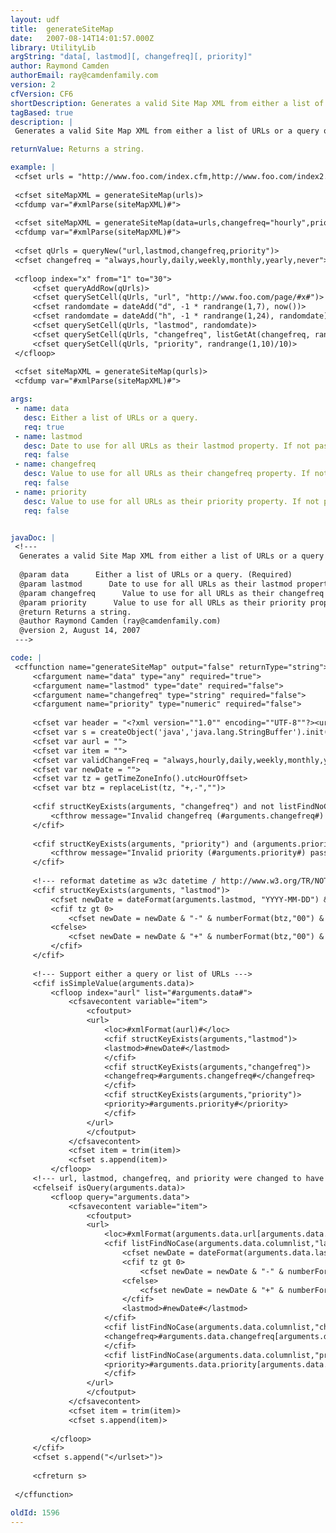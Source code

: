 ```yaml
---
layout: udf
title:  generateSiteMap
date:   2007-08-14T14:01:57.000Z
library: UtilityLib
argString: "data[, lastmod][, changefreq][, priority]"
author: Raymond Camden
authorEmail: ray@camdenfamily.com
version: 2
cfVersion: CF6
shortDescription: Generates a valid Site Map XML from either a list of URLs or a query of URLs.
tagBased: true
description: |
 Generates a valid Site Map XML from either a list of URLs or a query of URLs.

returnValue: Returns a string.

example: |
 <cfset urls = "http://www.foo.com/index.cfm,http://www.foo.com/index2.cfm,http://www.foo.com/index3.cfm">
 
 <cfset siteMapXML = generateSiteMap(urls)>
 <cfdump var="#xmlParse(siteMapXML)#">
 
 <cfset siteMapXML = generateSiteMap(data=urls,changefreq="hourly",priority="0.2", lastmod=now())>
 <cfdump var="#xmlParse(siteMapXML)#">
 
 <cfset qUrls = queryNew("url,lastmod,changefreq,priority")>
 <cfset changefreq = "always,hourly,daily,weekly,monthly,yearly,never">
 
 <cfloop index="x" from="1" to="30">
     <cfset queryAddRow(qUrls)>
     <cfset querySetCell(qUrls, "url", "http://www.foo.com/page/#x#")>
     <cfset randomdate = dateAdd("d", -1 * randrange(1,7), now())>
     <cfset randomdate = dateAdd("h", -1 * randrange(1,24), randomdate)>
     <cfset querySetCell(qUrls, "lastmod", randomdate)>
     <cfset querySetCell(qUrls, "changefreq", listGetAt(changefreq, randRange(1, listLen(changefreq))))>
     <cfset querySetCell(qUrls, "priority", randrange(1,10)/10)>
 </cfloop>
 
 <cfset siteMapXML = generateSiteMap(qurls)>
 <cfdump var="#xmlParse(siteMapXML)#">

args:
 - name: data
   desc: Either a list of URLs or a query.
   req: true
 - name: lastmod
   desc: Date to use for all URLs as their lastmod property. If not passed, the value will not be used in the XML unless a query is used and the column lastmod exists.
   req: false
 - name: changefreq
   desc: Value to use for all URLs as their changefreq property. If not passed, the value will not be used in the XML unless a query is used and the column changefreq exists.
   req: false
 - name: priority
   desc: Value to use for all URLs as their priority property. If not passed, the value will not be used in the XML unless a query is used and the column priority exists.
   req: false


javaDoc: |
 <!---
  Generates a valid Site Map XML from either a list of URLs or a query of URLs.
  
  @param data      Either a list of URLs or a query. (Required)
  @param lastmod      Date to use for all URLs as their lastmod property. If not passed, the value will not be used in the XML unless a query is used and the column lastmod exists. (Optional)
  @param changefreq      Value to use for all URLs as their changefreq property. If not passed, the value will not be used in the XML unless a query is used and the column changefreq exists. (Optional)
  @param priority      Value to use for all URLs as their priority property. If not passed, the value will not be used in the XML unless a query is used and the column priority exists. (Optional)
  @return Returns a string. 
  @author Raymond Camden (ray@camdenfamily.com) 
  @version 2, August 14, 2007 
 --->

code: |
 <cffunction name="generateSiteMap" output="false" returnType="string">
     <cfargument name="data" type="any" required="true">
     <cfargument name="lastmod" type="date" required="false">
     <cfargument name="changefreq" type="string" required="false">
     <cfargument name="priority" type="numeric" required="false">
     
     <cfset var header = "<?xml version=""1.0"" encoding=""UTF-8""?><urlset xmlns=""http://www.sitemaps.org/schemas/sitemap/0.9"">">
     <cfset var s = createObject('java','java.lang.StringBuffer').init(header)>
     <cfset var aurl = "">
     <cfset var item = "">
     <cfset var validChangeFreq = "always,hourly,daily,weekly,monthly,yearly,never">
     <cfset var newDate = "">
     <cfset var tz = getTimeZoneInfo().utcHourOffset>
     <cfset var btz = replaceList(tz, "+,-","")>
     
     <cfif structKeyExists(arguments, "changefreq") and not listFindNoCase(validChangeFreq, arguments.changefreq)>
         <cfthrow message="Invalid changefreq (#arguments.changefreq#) passed. Valid values are #validChangeFreq#">
     </cfif>
 
     <cfif structKeyExists(arguments, "priority") and (arguments.priority lt 0 or arguments.priority gt 1)>
         <cfthrow message="Invalid priority (#arguments.priority#) passed. Must be between 0.0 and 1.0">
     </cfif>
     
     <!--- reformat datetime as w3c datetime / http://www.w3.org/TR/NOTE-datetime --->
     <cfif structKeyExists(arguments, "lastmod")>            
         <cfset newDate = dateFormat(arguments.lastmod, "YYYY-MM-DD") & "T" & timeFormat(arguments.lastmod, "HH:mm")>
         <cfif tz gt 0>
             <cfset newDate = newDate & "-" & numberFormat(btz,"00") & ":00">
         <cfelse>
             <cfset newDate = newDate & "+" & numberFormat(btz,"00") & ":00">
         </cfif>        
     </cfif>
     
     <!--- Support either a query or list of URLs --->
     <cfif isSimpleValue(arguments.data)>
         <cfloop index="aurl" list="#arguments.data#">
             <cfsavecontent variable="item">
                 <cfoutput>
                 <url>
                     <loc>#xmlFormat(aurl)#</loc>
                     <cfif structKeyExists(arguments,"lastmod")>
                     <lastmod>#newDate#</lastmod>
                     </cfif>
                     <cfif structKeyExists(arguments,"changefreq")>
                     <changefreq>#arguments.changefreq#</changefreq>
                     </cfif>
                     <cfif structKeyExists(arguments,"priority")>
                     <priority>#arguments.priority#</priority>
                     </cfif>
                 </url>
                 </cfoutput>
             </cfsavecontent>
             <cfset item = trim(item)>
             <cfset s.append(item)>
         </cfloop>
     <!--- url, lastmod, changefreq, and priority were changed to have the arguments.data.whatever and I also added the array notation to each like so [arguments.data.currentrow] --->
     <cfelseif isQuery(arguments.data)>
         <cfloop query="arguments.data">
             <cfsavecontent variable="item">
                 <cfoutput>
                 <url>
                     <loc>#xmlFormat(arguments.data.url[arguments.data.currentrow])#</loc>
                     <cfif listFindNoCase(arguments.data.columnlist,"lastmod")>
                         <cfset newDate = dateFormat(arguments.data.lastmod[arguments.data.currentrow], "YYYY-MM-DD") & "T" & timeFormat(arguments.data.lastmod[arguments.data.currentrow], "HH:mm")>
                         <cfif tz gt 0>
                             <cfset newDate = newDate & "-" & numberFormat(btz,"00") & ":00">
                         <cfelse>
                             <cfset newDate = newDate & "+" & numberFormat(btz,"00") & ":00">
                         </cfif>        
                         <lastmod>#newDate#</lastmod>
                     </cfif>
                     <cfif listFindNoCase(arguments.data.columnlist,"changefreq")>
                     <changefreq>#arguments.data.changefreq[arguments.data.currentrow]#</changefreq>
                     </cfif>
                     <cfif listFindNoCase(arguments.data.columnlist,"priority")>
                     <priority>#arguments.data.priority[arguments.data.currentrow]#</priority>
                     </cfif>
                 </url>
                 </cfoutput>
             </cfsavecontent>
             <cfset item = trim(item)>
             <cfset s.append(item)>
         
         </cfloop>
     </cfif>    
     <cfset s.append("</urlset>")>
 
     <cfreturn s>
     
 </cffunction>

oldId: 1596
---
```



